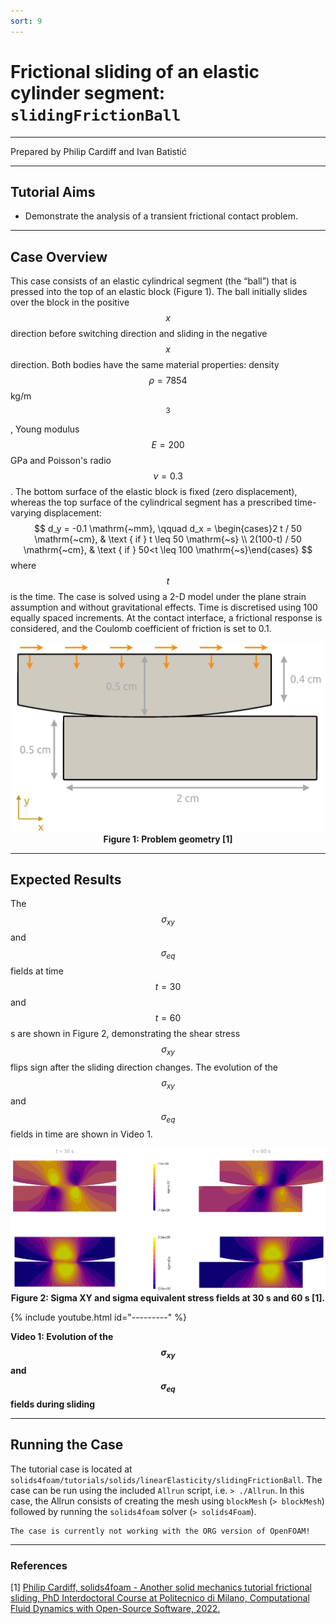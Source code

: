 ```yaml
---
sort: 9
---
```


# Frictional sliding of an elastic cylinder segment: `slidingFrictionBall`

---

Prepared by Philip Cardiff and Ivan Batistić

---

## Tutorial Aims

- Demonstrate the analysis of a transient frictional contact problem.

---

## Case Overview

This case consists of an elastic cylindrical segment (the “ball”) that is pressed into the top of an elastic block  (Figure 1). The ball initially slides over the block in the positive $$x$$ direction before switching direction and sliding in the negative $$x$$ direction. Both bodies have the same material properties: density $$\rho=7854 $$ kg/m$$^3$$, Young modulus $$E=200$$ GPa and Poisson's radio $$\nu=0.3$$.  The bottom surface of the elastic block is fixed (zero displacement), whereas the top surface of the cylindrical segment has a prescribed time-varying displacement:
$$
d_y = -0.1 \mathrm{~mm}, \qquad d_x = \begin{cases}2 t / 50 \mathrm{~cm}, & \text { if } t \leq 50 \mathrm{~s} \\ 2(100-t) / 50 \mathrm{~cm}, & \text { if } 50<t \leq 100 \mathrm{~s}\end{cases}
$$
where $$t$$ is the time. The case is solved using a 2-D model under the plane strain assumption and without gravitational effects. Time is discretised using 100 equally spaced increments. At the contact interface, a frictional response is considered, and the Coulomb coefficient of friction is set to 0.1.

<div style="text-align: center;">
  <img src="./images/slidingFrictionBall-geometry.png" alt="Image" width="500">
    <figcaption>
     <strong>Figure 1: Problem geometry [1]</strong>
    </figcaption>
</div>


---

## Expected Results

The $$\sigma_{xy}$$ and $$\sigma_{eq}$$ fields at time $$t=30$$ and $$t=60$$ s are shown in Figure 2, demonstrating the shear stress  $$\sigma_{xy}$$ flips sign after the sliding direction changes. The evolution of the $$\sigma_{xy}$$ and $$\sigma_{eq}$$ fields in time are shown in Video 1.

<div style="text-align: center;">
  <img src="./images/slidingFrictionBall-results.png" alt="Image" width="900">
    <figcaption>
     <strong>Figure 2: Sigma XY and sigma equivalent stress fields at 30 s and 60 s [1].</strong>
    </figcaption>
</div>




{% include youtube.html id="---------" %}

**Video 1: Evolution of the $$\sigma_{xy}$$ and $$\sigma_{eq}$$ fields during sliding**

---

## Running the Case

The tutorial case is located at `solids4foam/tutorials/solids/linearElasticity/slidingFrictionBall`. The case can be run using the included `Allrun` script, i.e. `> ./Allrun`.  In this case, the Allrun consists of creating the mesh using `blockMesh` (`> blockMesh`) followed by running the `solids4foam` solver (`> solids4Foam`). 

```warning
The case is currently not working with the ORG version of OpenFOAM!
```

---

### References

[1] [Philip Cardiff, solids4foam - Another solid mechanics tutorial frictional sliding, PhD Interdoctoral Course at Politecnico di Milano, Computational Fluid Dynamics with Open-Source Software,  2022.](https://www.researchgate.net/publication/358743700_2c_-_solids4foam_-_Another_solid_mechanics_tutorial_frictional_sliding_-_2022_-_Philip_Cardiff)
